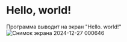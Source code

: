 # Hello, world!
Программа выводит на экран "Hello. world!"
![Снимок экрана 2024-12-27 000646](https://github.com/user-attachments/assets/154af54f-a9dd-4cc2-b424-4ba57c4be1d7)
